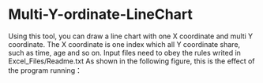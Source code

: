 # Multi-Y-ordinate-LineChart
Using this tool, you can draw a line chart with one X coordinate and multi Y coordinate. The X coordinate is one index which all Y coordinate share, such as time, age and so on. 
Input files need to obey the rules writed in Excel_Files/Readme.txt
As shown in the following figure, this is the effect of the program running：
